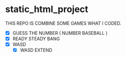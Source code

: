# static_html_project
THIS REPO IS COMBINE SOME GAMES WHAT I CODED.

- [x] GUESS THE NUMBER ( NUMBER BASEBALL )
- [x] READY STEADY BANG
- [x] WASD
  - [x] WASD EXTEND
